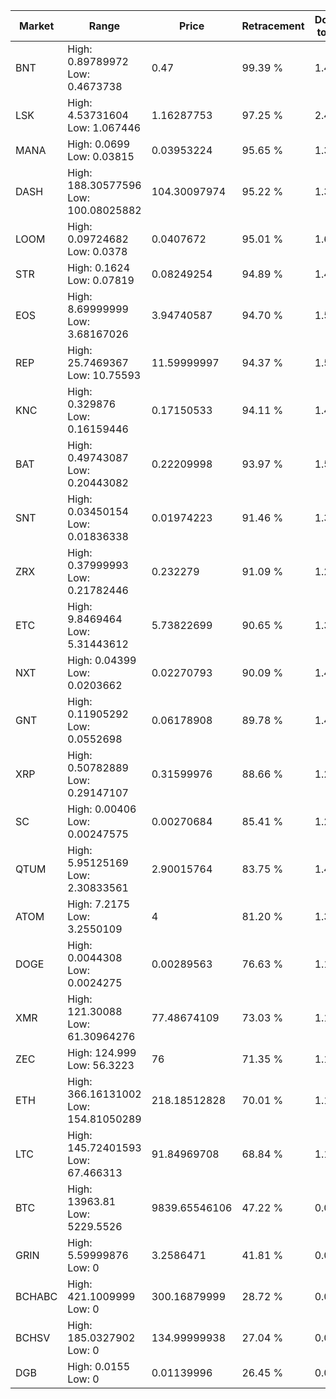 | Market | Range | Price| Retracement | Doubles to 50% |
| --- | --- | --- | --- | --- |
| BNT | High: 0.89789972<br />Low: 0.4673738 | 0.47 | 99.39 % | 1.45 |
| LSK | High: 4.53731604<br />Low: 1.067446 | 1.16287753 | 97.25 % | 2.41 |
| MANA | High: 0.0699<br />Low: 0.03815 | 0.03953224 | 95.65 % | 1.37 |
| DASH | High: 188.30577596<br />Low: 100.08025882 | 104.30097974 | 95.22 % | 1.38 |
| LOOM | High: 0.09724682<br />Low: 0.0378 | 0.0407672 | 95.01 % | 1.66 |
| STR | High: 0.1624<br />Low: 0.07819 | 0.08249254 | 94.89 % | 1.46 |
| EOS | High: 8.69999999<br />Low: 3.68167026 | 3.94740587 | 94.70 % | 1.57 |
| REP | High: 25.7469367<br />Low: 10.75593 | 11.59999997 | 94.37 % | 1.57 |
| KNC | High: 0.329876<br />Low: 0.16159446 | 0.17150533 | 94.11 % | 1.43 |
| BAT | High: 0.49743087<br />Low: 0.20443082 | 0.22209998 | 93.97 % | 1.58 |
| SNT | High: 0.03450154<br />Low: 0.01836338 | 0.01974223 | 91.46 % | 1.34 |
| ZRX | High: 0.37999993<br />Low: 0.21782446 | 0.232279 | 91.09 % | 1.29 |
| ETC | High: 9.8469464<br />Low: 5.31443612 | 5.73822699 | 90.65 % | 1.32 |
| NXT | High: 0.04399<br />Low: 0.0203662 | 0.02270793 | 90.09 % | 1.42 |
| GNT | High: 0.11905292<br />Low: 0.0552698 | 0.06178908 | 89.78 % | 1.41 |
| XRP | High: 0.50782889<br />Low: 0.29147107 | 0.31599976 | 88.66 % | 1.26 |
| SC | High: 0.00406<br />Low: 0.00247575 | 0.00270684 | 85.41 % | 1.21 |
| QTUM | High: 5.95125169<br />Low: 2.30833561 | 2.90015764 | 83.75 % | 1.42 |
| ATOM | High: 7.2175<br />Low: 3.2550109 | 4 | 81.20 % | 1.31 |
| DOGE | High: 0.0044308<br />Low: 0.0024275 | 0.00289563 | 76.63 % | 1.18 |
| XMR | High: 121.30088<br />Low: 61.30964276 | 77.48674109 | 73.03 % | 1.18 |
| ZEC | High: 124.999<br />Low: 56.3223 | 76 | 71.35 % | 1.19 |
| ETH | High: 366.16131002<br />Low: 154.81050289 | 218.18512828 | 70.01 % | 1.19 |
| LTC | High: 145.72401593<br />Low: 67.466313 | 91.84969708 | 68.84 % | 1.16 |
| BTC | High: 13963.81<br />Low: 5229.5526 | 9839.65546106 | 47.22 % | 0.00 |
| GRIN | High: 5.59999876<br />Low: 0 | 3.2586471 | 41.81 % | 0.00 |
| BCHABC | High: 421.1009999<br />Low: 0 | 300.16879999 | 28.72 % | 0.00 |
| BCHSV | High: 185.0327902<br />Low: 0 | 134.99999938 | 27.04 % | 0.00 |
| DGB | High: 0.0155<br />Low: 0 | 0.01139996 | 26.45 % | 0.00 |
